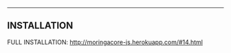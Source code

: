 -------------
INSTALLATION
-------------
FULL INSTALLATION: http://moringacore-js.herokuapp.com/#14.html
